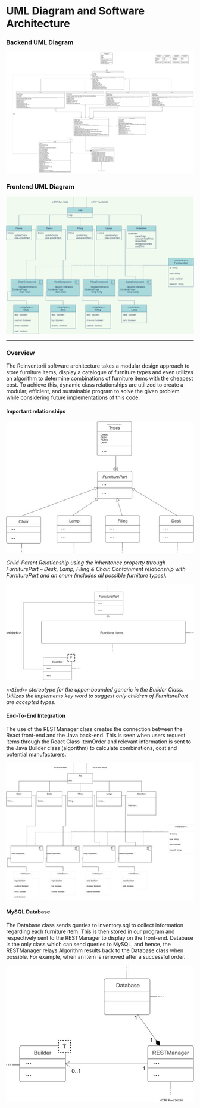 # UML Diagram and Software Architecture

### Backend UML Diagram

![Backend UML](backend-uml.png)

### Frontend UML Diagram

![Frontend UML](frontend-uml.png)

---

### Overview

The Reinventorii software architecture takes a modular design approach to store furniture items, display a catalogue of furniture types and even utilizes an algorithm to determine combinations of furniture items with the cheapest cost. To achieve this, dynamic class relationships are utilized to create a modular, efficient, and sustainable program to solve the given problem while considering future implementations of this code.

#### Important relationships

![1](uml/1.jpg)

_Child-Parent Relationship using the inheritance property through FurniturePart – Desk, Lamp, Filing & Chair. Containment relationship with FurniturePart and an enum (includes all possible furniture types)._

![2](uml/2.jpg)

_`<<Bind>>` stereotype for the upper-bounded generic in the Builder Class. Utilizes the implements key word to suggest only children of FurniturePart are accepted types._

#### End-To-End Integration

The use of the RESTManager class creates the connection between the React front-end and the Java back-end. This is seen when users request items through the React Class ItemOrder and relevant information is sent to the Java Builder class (algorithm) to calculate combinations, cost and potential manufacturers.

![3](uml/3.jpg)

#### MySQL Database

The Database class sends queries to inventory.sql to collect information regarding each furniture item. This is then stored in our program and respectively sent to the RESTManager to display on the front-end. Database is the only class which can send queries to MySQL, and hence, the RESTManager relays Algorithm results back to the Database class when possible. For example, when an item is removed after a successful order.

![4](uml/4.jpg)
